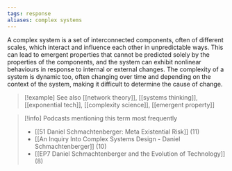```yaml
---
tags: response
aliases: complex systems
---
```


A complex system is a set of interconnected components, often of different scales, which interact and influence each other in unpredictable ways. This can lead to emergent properties that cannot be predicted solely by the properties of the components, and the system can exhibit nonlinear behaviours in response to internal or external changes. The complexity of a system is dynamic too, often changing over time and depending on the context of the system, making it difficult to determine the cause of change.

> [!example] See also
> [[network theory]], [[systems thinking]], [[exponential tech]], [[complexity science]], [[emergent property]]

> [!info] Podcasts mentioning this term most frequently
> * [[51 Daniel Schmachtenberger: Meta Existential Risk]] (11)
> * [[An Inquiry Into Complex Systems Design - Daniel Schmachtenberger]] (10)
> * [[EP7 Daniel Schmachtenberger and the Evolution of Technology]] (8)